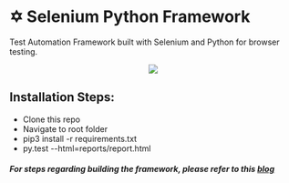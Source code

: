 # ✡️ Selenium Python Framework

Test Automation Framework built with Selenium and Python for browser testing.

<p align="center">
  <kbd>
    <img src="DemoExecution.gif"></img>
  </kbd>
</p>

    
## Installation Steps:
* Clone this repo
* Navigate to root folder
* pip3 install -r requirements.txt
* py.test --html=reports/report.html


##### For steps regarding building the framework, please refer to this **[blog](https://blog.bharatkammakatla.com/selenium-python-automation-framework-how-to-build-cke5vij9p012h9ds1fsaocyax)**